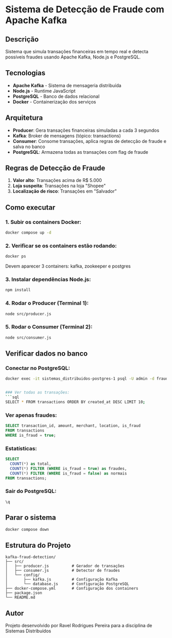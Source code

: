 # Sistema de Detecção de Fraude com Apache Kafka

## Descrição
Sistema que simula transações financeiras em tempo real e detecta possíveis fraudes usando Apache Kafka, Node.js e PostgreSQL.

## Tecnologias
- **Apache Kafka** - Sistema de mensageria distribuída
- **Node.js** - Runtime JavaScript
- **PostgreSQL** - Banco de dados relacional
- **Docker** - Containerização dos serviços

## Arquitetura
- **Producer**: Gera transações financeiras simuladas a cada 3 segundos
- **Kafka**: Broker de mensagens (tópico: transactions)
- **Consumer**: Consome transações, aplica regras de detecção de fraude e salva no banco
- **PostgreSQL**: Armazena todas as transações com flag de fraude

## Regras de Detecção de Fraude
1. **Valor alto**: Transações acima de R$ 5.000
2. **Loja suspeita**: Transações na loja "Shopee"
3. **Localização de risco**: Transações em "Salvador"

## Como executar

### 1. Subir os containers Docker:
```bash
docker compose up -d
```

### 2. Verificar se os containers estão rodando:
```bash
docker ps
```
Devem aparecer 3 containers: kafka, zookeeper e postgres

### 3. Instalar dependências Node.js:
```bash
npm install
```

### 4. Rodar o Producer (Terminal 1):
```bash
node src/producer.js
```

### 5. Rodar o Consumer (Terminal 2):
```bash
node src/consumer.js
```

## Verificar dados no banco

### Conectar no PostgreSQL:
```bash
docker exec -it sistemas_distribuidos-postgres-1 psql -U admin -d fraud_detection


### Ver todas as transações:
```sql
SELECT * FROM transactions ORDER BY created_at DESC LIMIT 10;
```

### Ver apenas fraudes:
```sql
SELECT transaction_id, amount, merchant, location, is_fraud 
FROM transactions 
WHERE is_fraud = true;
```

### Estatísticas:
```sql
SELECT 
  COUNT(*) as total,
  COUNT(*) FILTER (WHERE is_fraud = true) as fraudes,
  COUNT(*) FILTER (WHERE is_fraud = false) as normais
FROM transactions;
```

### Sair do PostgreSQL:
```
\q
```

## Parar o sistema
```bash
docker compose down
```

## Estrutura do Projeto
```
kafka-fraud-detection/
├── src/
│   ├── producer.js          # Gerador de transações
│   ├── consumer.js          # Detector de fraudes
│   └── config/
│       ├── kafka.js         # Configuração Kafka
│       └── database.js      # Configuração PostgreSQL
├── docker-compose.yml       # Configuração dos containers
├── package.json
└── README.md
```

## Autor
Projeto desenvolvido por Ravel Rodrigues Pereira para a disciplina de Sistemas Distribuídos